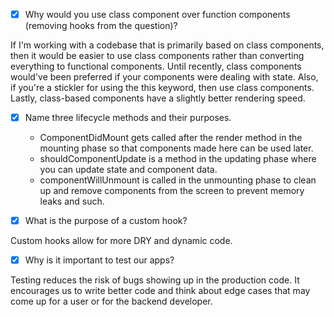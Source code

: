 - [x] Why would you use class component over function components (removing hooks from the question)?

If I'm working with a codebase that is primarily based on class components, then it would be easier to use class components rather than converting everything to functional components. Until recently, class components would've been preferred if your components were dealing with state. Also, if you're a stickler for using the this keyword, then use class components. Lastly, class-based components have a slightly better rendering speed.

- [x] Name three lifecycle methods and their purposes.

    - ComponentDidMount gets called after the render method in the mounting phase so that components made here can be used later.
    - shouldComponentUpdate is a method in the updating phase where you can update state and component data.
    - componentWillUnmount is called in the unmounting phase to clean up and remove components from the screen to prevent memory leaks and such.

- [x] What is the purpose of a custom hook?

Custom hooks allow for more DRY and dynamic code.

- [x] Why is it important to test our apps?

Testing reduces the risk of bugs showing up in the production code. It encourages us to write better code and think about edge cases that may come up for a user or for the backend developer.